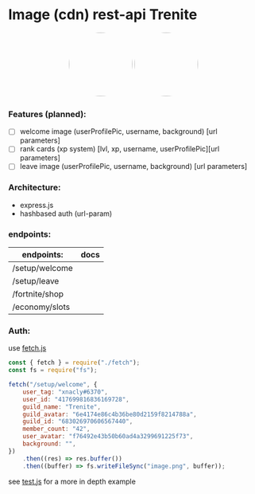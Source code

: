 # Image (cdn) rest-api Trenite

<p align="center">
    <img style="border-radius: 100px" width="128" height="128" src="https://avatars0.githubusercontent.com/u/47723417?s=460&amp;u=10c488f1c4e0644b839df15ecefbfef2a9869305&amp;v=4">
    <img style="border-radius: 100px" width="128" height="128" src="https://cdn.discordapp.com/avatars/311129357362135041/401edcbaa39365697dc0a01cb1d0b485.png?size=2048">
</p>

### Features (planned):

-   [ ] welcome image (userProfilePic, username, background) [url parameters]
-   [ ] rank cards (xp system) [lvl, xp, username, userProfilePic][url parameters]
-   [ ] leave image (userProfilePic, username, background) [url parameters]

### Architecture:

-   express.js
-   hashbased auth (url-param)

### endpoints:

| endpoints:     | docs |
| -------------- | ---- |
| /setup/welcome |      |
| /setup/leave   |      |
| /fortnite/shop |      |
| /economy/slots |      |

### Auth:

use [fetch.js](https://github.com/Trenite/image-manipulation-api/blob/master/fetch.js)

```js
const { fetch } = require("./fetch");
const fs = require("fs");

fetch("/setup/welcome", {
	user_tag: "xnacly#6370",
	user_id: "417699816836169728",
	guild_name: "Trenite",
	guild_avatar: "6e4174e86c4b36be80d2159f8214788a",
	guild_id: "683026970606567440",
	member_count: "42",
	user_avatar: "f76492e43b50b60ad4a3299691225f73",
	background: "",
})
	.then((res) => res.buffer())
	.then((buffer) => fs.writeFileSync("image.png", buffer));
```

see [test.js](https://github.com/Trenite/image-manipulation-api/blob/master/test.js) for a more in depth example
